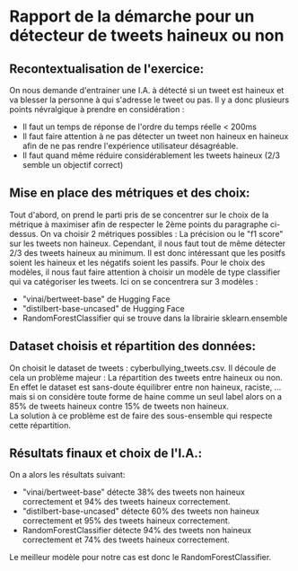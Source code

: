 # Rapport de la démarche pour un détecteur de tweets haineux ou non

## Recontextualisation de l'exercice:
On nous demande d'entrainer une I.A. à détecté si un tweet est haineux et va blesser la personne à qui s'adresse le tweet ou pas.
Il y a donc plusieurs points névralgique à prendre en considération :
- Il faut un temps de réponse de l'ordre du temps réelle < 200ms
- Il faut faire attention à ne pas détecter un tweet non haineux en haineux afin de ne pas rendre l'expérience utilisateur désagréable.
- Il faut quand même réduire considérablement les tweets haineux (2/3 semble un objectif correct)

## Mise en place des métriques et des choix:
Tout d'abord, on prend le parti pris de se concentrer sur le choix de la métrique à maximiser afin de respecter le 2ème points du paragraphe ci-dessus.
On va choisir 2 métriques possibles : La précision ou le "f1 score" sur les tweets non haineux.
Cependant, il nous faut tout de même détecter 2/3 des tweets haineux au minimum. Il est donc intéressant que les positfs soient les haineux et les négatifs soient les passifs. 
Pour le choix des modèles, il nous faut faire attention à choisir un modèle de type classifier qui va catégoriser les tweets.
Ici on se concentrera sur 3 modèles : 
- "vinai/bertweet-base" de Hugging Face
- "distilbert-base-uncased" de Hugging Face
- RandomForestClassifier qui se trouve dans la librairie sklearn.ensemble

## Dataset choisis et répartition des données:
On choisit le dataset de tweets : cyberbullying_tweets.csv. Il découle de cela un problème majeur :
La répartition des tweets entre haineux ou non. En effet le dataset est sans-doute équilibrer entre non haineux, raciste, ... mais si on considère toute forme de haine comme un seul label alors on a 85% de tweets haineux contre 15% de tweets non haineux.  
La solution à ce problème est de faire des sous-ensemble qui respecte cette répartition.

## Résultats finaux et choix de l'I.A.:
On a alors les résultats suivant:

- "vinai/bertweet-base" détecte 38% des tweets non haineux correctement et 94% des tweets haineux correctement.
- "distilbert-base-uncased" détecte 60% des tweets non haineux correctement et 95% des tweets haineux correctement.
- RandomForestClassifier détecte 94% des tweets non haineux correctement et 74% des tweets haineux correctement.

Le meilleur modèle pour notre cas est donc le RandomForestClassifier.
